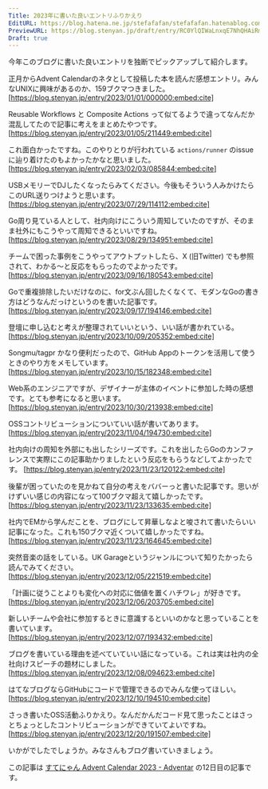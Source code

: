 ```yaml
---
Title: 2023年に書いた良いエントリふりかえり
EditURL: https://blog.hatena.ne.jp/stefafafan/stefafafan.hatenablog.com/atom/entry/6801883189068400671
PreviewURL: https://blog.stenyan.jp/draft/entry/RC0YlQIWaLnxqE7NhQHAiRm_tHw
Draft: true
---
```


今年このブログに書いた良いエントリを独断でピックアップして紹介します。

正月からAdvent Calendarのネタとして投稿した本を読んだ感想エントリ。みんなUNIXに興味があるのか、159ブクマつきました。
[https://blog.stenyan.jp/entry/2023/01/01/000000:embed:cite]

Reusable Workflows と Composite Actions って似てるようで違ってなんだか混乱してたので記事に考えをまとめたやつです。
[https://blog.stenyan.jp/entry/2023/01/05/211449:embed:cite]

これ面白かったですね。このやりとりが行われている <code>actions/runner</code> のissueに辿り着けたのもよかったかなと思いました。
[https://blog.stenyan.jp/entry/2023/02/03/085844:embed:cite]

USBメモリーでDJしたくなったらみてください。今後もそういう人みかけたらこのURL送りつけようと思います。
[https://blog.stenyan.jp/entry/2023/07/29/114112:embed:cite]

Go周り見ている人として、社内向けにこういう周知していたのですが、そのまま社外にもこうやって周知できるといいですね。
[https://blog.stenyan.jp/entry/2023/08/29/134951:embed:cite]

チームで困った事例をこうやってアウトプットしたら、X (旧Twitter) でも参照されて、わかる〜と反応をもらったのでよかったです。
[https://blog.stenyan.jp/entry/2023/09/16/180543:embed:cite]

Goで重複排除したいだけなのに、for文ぶん回したくなくて、モダンなGoの書き方はどうなんだっけというのを書いた記事です。
[https://blog.stenyan.jp/entry/2023/09/17/194146:embed:cite]

登壇に申し込むと考えが整理されていいという、いい話が書かれている。
[https://blog.stenyan.jp/entry/2023/10/09/205352:embed:cite]

Songmu/tagpr かなり便利だったので、GitHub Appのトークンを活用して使うときのやり方をメモしています。
[https://blog.stenyan.jp/entry/2023/10/15/182348:embed:cite]

Web系のエンジニアですが、デザイナーが主体のイベントに参加した時の感想です。とても参考になると思います。
[https://blog.stenyan.jp/entry/2023/10/30/213938:embed:cite]

OSSコントリビューションについていい話が書いてあります。
[https://blog.stenyan.jp/entry/2023/11/04/194730:embed:cite]

社内向けの周知を外部にも出したシリーズです。これを出したらGoのカンファレンスで実際にこの記事助かりましたという反応をもらうなどしてよかったです。
[https://blog.stenyan.jp/entry/2023/11/23/120122:embed:cite]

後輩が困っていたのを見かねて自分の考えをババーっと書いた記事です。思いがけずいい感じの内容になって100ブクマ超えて嬉しかったです。
[https://blog.stenyan.jp/entry/2023/11/23/133635:embed:cite]

社内でEMから学んだことを、ブログにして昇華しなよと唆されて書いたらいい記事になった。これも150ブクマ近くついて嬉しかったですね。
[https://blog.stenyan.jp/entry/2023/11/23/164645:embed:cite]

突然音楽の話をしている。UK Garageというジャンルについて知りたかったら読んでみてください。
[https://blog.stenyan.jp/entry/2023/12/05/221519:embed:cite]

「計画に従うことよりも変化への対応に価値を置くハチワレ」が好きです。
[https://blog.stenyan.jp/entry/2023/12/06/203705:embed:cite]

新しいチームや会社に参加するときに意識するといいのかなと思っていることを書いています。
[https://blog.stenyan.jp/entry/2023/12/07/193432:embed:cite]

ブログを書いている理由を述べていていい話になっている。これは実は社内の全社向けスピーチの題材にしました。
[https://blog.stenyan.jp/entry/2023/12/08/094623:embed:cite]

はてなブログならGitHubにコードで管理できるのでみんな使ってほしい。
[https://blog.stenyan.jp/entry/2023/12/10/194510:embed:cite]

さっき書いたOSS活動ふりかえり。なんだかんだコード見て思ったことはさっとちょっとしたコントリビューションができていてよいですね。
[https://blog.stenyan.jp/entry/2023/12/20/191507:embed:cite]

いかがでしたでしょうか。みなさんもブログ書いていきましょう。

この記事は <a href="https://adventar.org/calendars/8719">すてにゃん Advent Calendar 2023 - Adventar</a> の12日目の記事です。
